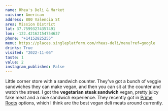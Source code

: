 ```yaml
---
name: Rhea's Deli & Market
cuisine: American
address: 800 Valencia St
area: Mission District
lat: 37.75993274357491
lon: -122.42162154754637
phone: "+14152825255"
menu: https://places.singleplatform.com/rheas-deli/menu?ref=google
drinks: True
visited: "2022-11-06"
taste: 1
value: 2
instagram_published: False
---
```


Little corner store with a sandwich counter. They've got a bunch of veggie sandwiches they can make vegan, and then you can sit at the counter and watch the street. I got the **vegetarian steak sandwich** vegan, pretty juicy fake meat and a nice sandwich experience. They recently got in [Prime Roots](https://www.primeroots.com/) options, which I think are the best vegan deli meats around currently.

